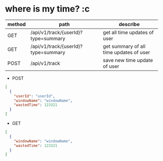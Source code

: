 # where is my time? :c

| method | path | describe |
| ------ | ---- | -------- |
| GET    | /api/v1/track/{userId}?type=summary | get all time updates of user
| GET    | /api/v1/track/{userId}?type=summary | get summary of all time updates of user
| POST   | /api/v1/track | save new time update of user

- POST
```json
[
  {
    "userId": "userId",
    "windowName": "windowName",
    "wastedTime": 123321
  }
]
```
- GET
```json
[
  {
    "windowName": "windowName",
    "wastedTime": 123321
  }
]
```
